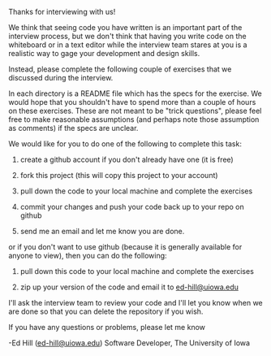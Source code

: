 Thanks for interviewing with us!

We think that seeing code you have written is an important part of the 
interview process, but we don't think that having you write code on the 
whiteboard or in a text editor while the interview team stares at you is
a realistic way to gage your development and design skills.

Instead, please complete the following couple of exercises that we 
discussed during the interview.

In each directory is a README file which has the specs for the exercise.
We would hope that you shouldn't have to spend more than a couple of hours
on these exercises.  These are not meant to be "trick questions", please
feel free to make reasonable assumptions (and perhaps note those assumption
as comments) if the specs are unclear.

We would like for you to do one of the following to complete this task:

1. create a github account if you don't already have one (it is free)

2. fork this project (this will copy this project to your account)

3. pull down the code to your local machine and complete the exercises

4. commit your changes and push your code back up to your repo on github

5. send me an email and let me know you are done.

or if you don't want to use github (because it is generally available
for anyone to view), then you can do the following:

1. pull down this code to your local machine and complete the exercises

2. zip up your version of the code and email it to ed-hill@uiowa.edu

I'll ask the interview team to review your code and I'll let you know 
when we are done so that you can delete the repository if you wish.

If you have any questions or problems, please let me know


-Ed Hill (ed-hill@uiowa.edu)
Software Developer, The University of Iowa